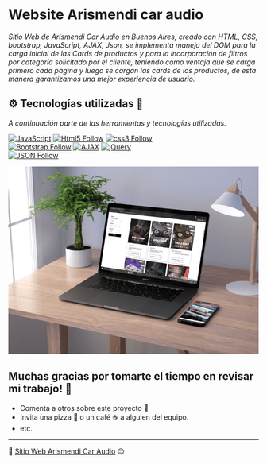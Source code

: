 # Website Arismendi car audio

_Sitio Web de Arismendi Car Audio en Buenos Aires, creado con HTML, CSS, bootstrap, JavaScript, AJAX, Json, 
se implementa manejo del DOM para la carga inicial de las Cards de productos  y para la incorporación de filtros 
por categoría solicitado por el cliente, teniendo como ventaja que se carga primero cada página y luego se cargan 
las cards de los productos, de esta manera garantizamos una mejor experiencia de usuario._

## ⚙️ Tecnologías utilizadas 🚀

_A continuación parte de las herramientas y tecnologías utilizadas._

[![JavaScript](https://img.shields.io/badge/JavaScript-F7DF1E?style=for-the-badge&logo=javascript&logoColor=white&labelColor=101010)](#)
[![Html5 Follow](https://img.shields.io/badge/HTML5-E34F26?style=for-the-badge&logo=html5&logoColor=white&labelColor=101010)](#)
[![css3 Follow](https://img.shields.io/badge/CSS3-1572B6?style=for-the-badge&logo=css3&logoColor=white&labelColor=101010)](#)
</br>
[![Bootstrap Follow](https://img.shields.io/badge/Bootstrap-563D7C?style=for-the-badge&logo=bootstrap&logoColor=white&labelColor=101010)](#)
[![AJAX](https://img.shields.io/badge/AJAX-F7DF1E?style=for-the-badge&logo=javascript&logoColor=white&labelColor=101010)](#)
[![jQuery](https://img.shields.io/badge/jQuery-F7DF1E?style=for-the-badge&logo=javascript&logoColor=white&labelColor=101010)](#)
</br>
[![JSON Follow](https://img.shields.io/badge/json-E34F26?style=for-the-badge&logo=javascript&logoColor=white&labelColor=101010)](#)



![ArismendiCarAudio](https://github.com/DanielRomero1040/web_site_Arismendi_car_audio/blob/main/imagenes/MockupArismendi.png)


## Muchas gracias por tomarte el tiempo en revisar mi trabajo! 🎁

* Comenta a otros sobre este proyecto 📢
* Invita una pizza 🍕 o un café ☕ a alguien del equipo.
* etc.



---
📌 [Sitio Web Arismendi Car Audio](https://danielromero1040.github.io/web_site_Arismendi_car_audio/) 😊

